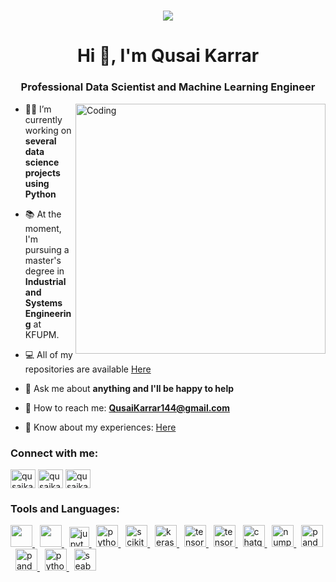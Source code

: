 <h1 align="center">
  <a href="https://git.io/typing-svg">
    <img src="https://readme-typing-svg.herokuapp.com/?lines=Hi+there!+👋...;...This+is+Qusai+Karrar.......;Welcome+to+my+profile!&center=true&size=30">
  </a>
</h1>
<h1 align="center">Hi 👋, I'm Qusai Karrar</h1>
<h3 align="center">Professional Data Scientist and Machine Learning Engineer</h3>
<img align="right" alt="Coding" width="400" src="https://i.pinimg.com/originals/e4/26/70/e426702edf874b181aced1e2fa5c6cde.gif">



- 👨‍💻 I’m currently working on **several data science projects using Python**

- 📚 At the moment, I'm pursuing a master's degree in **Industrial and Systems Engineering** at KFUPM.

- 💻 All of my repositories are available [Here](https://github.com/qusaikarrar?tab=repositories)

- 🤝 Ask me about **anything and I'll be happy to help**

- 📨 How to reach me: **QusaiKarrar144@gmail.com**

- 📃 Know about my experiences: [Here](https://www.linkedin.com/in/qusai-mohammed-karrar/)


<h3 align="left">Connect with me:</h3>
<p align="left">
<a href="https://www.linkedin.com/in/qusai-mohammed-karrar/" target="blank"><img align="center" src="https://raw.githubusercontent.com/rahuldkjain/github-profile-readme-generator/master/src/images/icons/Social/linked-in-alt.svg" alt="qusaikarrar" height="30" width="40" /></a>
<a href="https://stackoverflow.com/users/21602591/qusaikarrar" target="blank"><img align="center" src="https://raw.githubusercontent.com/rahuldkjain/github-profile-readme-generator/master/src/images/icons/Social/stack-overflow.svg" alt="qusaikarrar" height="30" width="40" /></a>
<a href="https://www.kaggle.com/qusaikarrar" target="blank"><img align="center" src="https://raw.githubusercontent.com/rahuldkjain/github-profile-readme-generator/master/src/images/icons/Social/kaggle.svg" alt="qusaikarrar" height="30" width="40" /></a>
</p>



<h3 align="left">Tools and Languages:</h3>

<p align="left">
<a href="https://code.visualstudio.com/" target="_blank" rel="noreferrer">
<img src="https://upload.wikimedia.org/wikipedia/commons/thumb/9/9a/Visual_Studio_Code_1.35_icon.svg/2048px-Visual_Studio_Code_1.35_icon.svg.png" width="35" height="35"/> </a> 
 &nbsp;
<a href="https://colab.research.google.com" target="_blank" rel="noreferrer">
<img src="https://colab.research.google.com/img/colab_favicon_256px.png" width="35" height="35"/> </a> 
 &nbsp;
<a href="https://jupyter.org/" target="_blank" rel="noreferrer">
<img src="https://upload.wikimedia.org/wikipedia/commons/thumb/3/38/Jupyter_logo.svg/1200px-Jupyter_logo.svg.png" alt="jupyter" width="32" height="32"/> </a> 
&nbsp;
<a href="https://www.python.org/" target="_blank" rel="noreferrer">
<img src="https://seeklogo.com/images/P/python-logo-A32636CAA3-seeklogo.com.png" alt="python" width="35" height="35"/> </a>  
&nbsp;
<a href="https://scikit-learn.org/" target="_blank" rel="noreferrer">
<img src="https://upload.wikimedia.org/wikipedia/commons/0/05/Scikit_learn_logo_small.svg" alt="scikit_learn" width="35" height="35"/> </a>  
&nbsp;
<a href="https://keras.io/" target="_blank" rel="noreferrer">
<img src="https://th.bing.com/th/id/OIP.ox-NrDy8e8hE5q3_s5b9zwHaHa?pid=ImgDet&rs=1" alt="keras" width="35" height="35"/> </a>    
&nbsp;
<a href="https://www.tensorflow.org" target="_blank" rel="noreferrer">
<img src="https://www.vectorlogo.zone/logos/tensorflow/tensorflow-icon.svg" alt="tensorflow" width="35" height="35"/> </a>
&nbsp;
<a href="https://pytorch.org" target="_blank" rel="noreferrer">
<img src="https://th.bing.com/th/id/R.f006806312dbf953a01945bc57c25740?rik=WoEowF%2fdMl2vfA&pid=ImgRaw&r=0" alt="tensorflow" width="35" height="35"/> </a>  
&nbsp;
<a href="https://chat.openai.com/" target="_blank" rel="noreferrer">
<img src="https://upload.wikimedia.org/wikipedia/commons/thumb/0/04/ChatGPT_logo.svg/640px-ChatGPT_logo.svg.png" alt="chatgpt" width="35" height="35"/> </a>  
&nbsp; 
<a href="https://numpy.org/" target="_blank" rel="noreferrer">
<img src="https://user-images.githubusercontent.com/67586773/105040771-43887300-5a88-11eb-9f01-bee100b9ef22.png" alt="numpy" width="35" height="35"/> </a>
&nbsp;
<a href="https://pandas.pydata.org/" target="_blank" rel="noreferrer">
<img src="https://pandas.pydata.org/static/img/favicon_white.ico" alt="pandas" width="35" height="35"/> </a>
&nbsp;
<a href="https://matplotlib.org/" target="_blank" rel="noreferrer">
<img src="https://pydata.org/wp-content/uploads/2016/07/matplotlib-logo-300.png" alt="pandas" width="35" height="35"/> </a>  
&nbsp;
<a href="https://scipy.org/" target="_blank" rel="noreferrer">
<img src="https://th.bing.com/th/id/R.70a511df5c47af553036ab76cbda3aa9?rik=0xP2XWWZ76gUdA&pid=ImgRaw&r=0" alt="python" width="35" height="35"/> </a>
&nbsp;  
<a href="https://seaborn.pydata.org/" target="_blank" rel="noreferrer">
<img src="https://seaborn.pydata.org/_images/logo-mark-lightbg.svg" alt="seaborn" width="35" height="35"/> </a>  </p>

